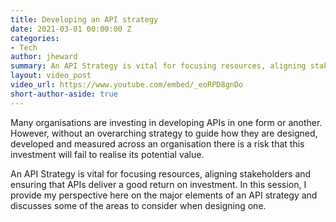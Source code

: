 ```yaml
---
title: Developing an API strategy
date: 2021-03-01 00:00:00 Z
categories:
- Tech
author: jheward
summary: An API Strategy is vital for focusing resources, aligning stakeholders and ensuring that APIs deliver a good return on investment. In this session, I provide my perspective here on the major elements of an API strategy and discusses some of the areas to consider when designing one.
layout: video_post
video_url: https://www.youtube.com/embed/_eoRPD8gnDo
short-author-aside: true
---
```


Many organisations are investing in developing APIs in one form or another. However, without an overarching strategy to guide how they are designed, developed and measured across an organisation there is a risk that this investment will fail to realise its potential value.

An API Strategy is vital for focusing resources, aligning stakeholders and ensuring that APIs deliver a good return on investment. In this session, I provide my perspective here on the major elements of an API strategy and discusses some of the areas to consider when designing one.

